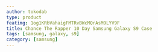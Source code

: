 ```yaml
---
author: tokodab
type: product
featimg: 1og1KRbVahaigFMTRvBWcMQrAsM9LYV9F
title: Chance The Rapper 10 Day Samsung Galaxy S9 Case
tags: [samsung, galaxy, s9]
category: [samsung]
---
```

